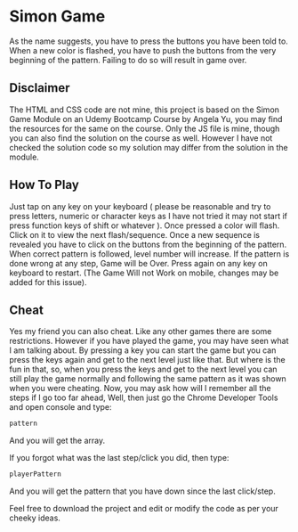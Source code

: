 # Simon Game

As the name suggests, you have to press the buttons you have been told to.
When a new color is flashed, you have to push the buttons from the very beginning of the pattern. Failing to do so will result in game over.

## Disclaimer

The HTML and CSS code are not mine, this project is based on the Simon Game Module on an Udemy Bootcamp Course by Angela Yu, you may find the resources for the same on the course. Only the JS file is mine, though you can also find the solution on the course as well. However I have not checked the solution code so my solution may differ from the solution in the module.

## How To Play

Just tap on any key on your keyboard ( please be reasonable and try to press letters, numeric or character keys as I have not tried it may not start if press function keys of shift or whatever ). Once pressed a color will flash. Click on it to view the next flash/sequence. Once a new sequence is revealed you have to click on the buttons from the beginning of the pattern. When correct pattern is followed, level number will increase. If the pattern is done wrong at any step, Game will be Over. Press again on any key on keyboard to restart. (The Game Will not Work on mobile, changes may be added for this issue).

## Cheat

Yes my friend you can also cheat. Like any other games there are some restrictions. However if you have played the game, you may have seen what I am talking about. By pressing a key you can start the game but you can press the keys again and get to the next level just like that. But where is the fun in that, so, when you press the keys and get to the next level you can still play the game normally and following the same pattern as it was shown when you were cheating. Now, you may ask how will I remember all the steps if I go too far ahead, Well, then just go the Chrome Developer Tools and open console and type:

```bash
pattern
```

And you will get the array.

If you forgot what was the last step/click you did, then type:

```bash
playerPattern
```

And you will get the pattern that you have down since the last click/step.

Feel free to download the project and edit or modify the code as per your cheeky ideas.
